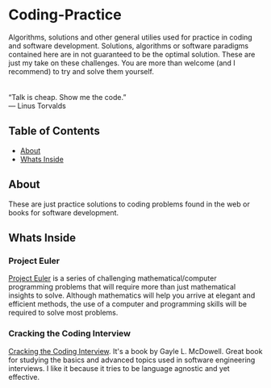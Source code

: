 # Coding-Practice
Algorithms, solutions and other general utilies used for practice in coding and software development.
Solutions, algorithms or software paradigms contained here are in not guaranteed to be the optimal solution.
These are just my take on these challenges. You are more than welcome (and I recommend) to try and solve them yourself.
<br/><br/>    
“Talk is cheap. Show me the code.”   
― Linus Torvalds



## Table of Contents
+ [About](#about)
+ [Whats Inside](#whats_inside)

## About <a name = "about"></a>
These are just practice solutions to coding problems found in the web or books for software development.

## Whats Inside <a name = "whats_inside"></a>
### Project Euler

[Project Euler](https://projecteuler.net/) is a series of challenging mathematical/computer programming problems that will require more than just mathematical insights to solve. Although mathematics will help you arrive at elegant and efficient methods, the use of a computer and programming skills will be required to solve most problems.
### Cracking the Coding Interview
 
[Cracking the Coding Interview](http://www.crackingthecodinginterview.com/). It's a book by Gayle L. McDowell. Great book for studying the basics and advanced topics used in software engineering interviews. I like it because it tries to be language agnostic and yet effective.


